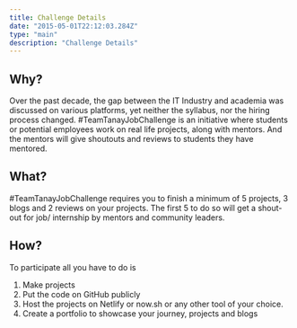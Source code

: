 ```yaml
---
title: Challenge Details
date: "2015-05-01T22:12:03.284Z"
type: "main"
description: "Challenge Details"
---
```


## Why?

Over the past decade, the gap between the IT Industry and academia was discussed on various platforms, yet neither the syllabus, nor the hiring process changed. #TeamTanayJobChallenge is an initiative where students or potential employees work on real life projects, along with mentors. And the mentors will give shoutouts and reviews to students they have mentored.

## What?

\#TeamTanayJobChallenge requires you to finish a minimum of 5 projects, 3 blogs and 2 reviews on your projects. The first 5 to do so will get a shout-out for job/ internship by mentors and community leaders.

## How?

To participate all you have to do is

1.  Make projects
1.  Put the code on GitHub publicly
1.  Host the projects on Netlify or now.sh or any other tool of your choice.
1.  Create a portfolio to showcase your journey, projects and blogs
